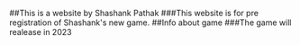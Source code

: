 ##This is a website by Shashank Pathak
###This website is for pre registration of Shashank's new game.
##Info about game
###The game will realease in 2023
